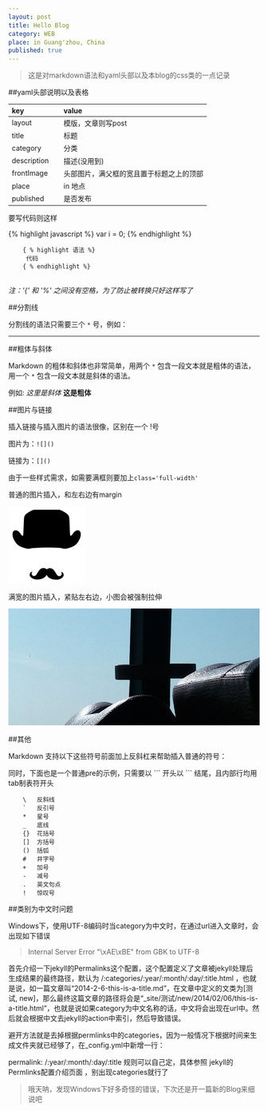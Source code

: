 ```yaml
---
layout: post
title: Hello Blog
category: WEB
place: in Guang'zhou, China
published: true
---
```

> 这是对markdown语法和yaml头部以及本blog的css类的一点记录

##yaml头部说明以及表格

| key              | value                                    |
|:-----------------|:---------------------------------------- |
| layout     &emsp;| 模版，文章则写post                       |
| title      &emsp;| 标题                                     |
| category   &emsp;| 分类                                     |
| description&emsp;| 描述(没用到)                             |
| frontImage &emsp;| 头部图片，满父框的宽且置于标题之上的顶部 |
| place      &emsp;| in 地点                                  |
| published  &emsp;| 是否发布                                 |




要写代码则这样

{% highlight javascript %}
var i = 0;
{% endhighlight %}

```
	{ % highlight 语法 %}
	 代码
	{ % endhighlight %}
	
```
*注：'{' 和 '%' 之间没有空格，为了防止被转换只好这样写了*

##分割线

分割线的语法只需要三个 `*` 号，例如：

***

##粗体与斜体

Markdown 的粗体和斜体也非常简单，用两个 `*` 包含一段文本就是粗体的语法，用一个 `*` 包含一段文本就是斜体的语法。

例如: *这里是斜体* **这是粗体**

##图片与链接

插入链接与插入图片的语法很像，区别在一个 !号

图片为：`![]()`

链接为：`[]()`

由于一些样式需求，如需要满框则要加上`class='full-width'`

普通的图片插入，和左右边有margin

![](/assets/images/cat_man.png)

满宽的图片插入，紧贴左右边，小图会被强制拉伸

<img class="full-width" src="/assets/blog-images/2015-01-01.jpg">

##其他

Markdown 支持以下这些符号前面加上反斜杠来帮助插入普通的符号：

同时，下面也是一个普通pre的示例，只需要以 \`\`\` 开头以 \`\`\` 结尾，且内部行均用tab制表符开头

```
	\   反斜线
	`   反引号
	*   星号
	_   底线
	{}  花括号
	[]  方括号
	()  括弧
	#   井字号
	+   加号
	-   减号
	.   英文句点
	!   惊叹号
```
##类别为中文时问题

Windows下，使用UTF-8编码时当category为中文时，在通过url进入文章时，会出现如下错误

> Internal Server Error
> "\xAE\xBE" from GBK to UTF-8

首先介绍一下jekyll的Permalinks这个配置，这个配置定义了文章被jekyll处理后生成结果的最终路径，默认为 /:categories/:year/:month/:day/:title.html ，也就是说，如一篇文章叫“2014-2-6-this-is-a-title.md”，在文章中定义的文类为[测试, new]，那么最终这篇文章的路径将会是“_site/测试/new/2014/02/06/this-is-a-title.html”，也就是说如果category为中文名称的话，中文将会出现在url中。然后就会根据中文去jekyll的action中索引，然后导致错误。

避开方法就是去掉根据permlinks中的categories，因为一般情况下根据时间来生成文件夹就已经够了，在_config.yml中新增一行：

permalink: /:year/:month/:day/:title
规则可以自己定，具体参照 jekyll的Permlinks配置介绍页面 ，别出现categories就行了


> 哦天呐，发现Windows下好多奇怪的错误，下次还是开一篇新的Blog来细说吧